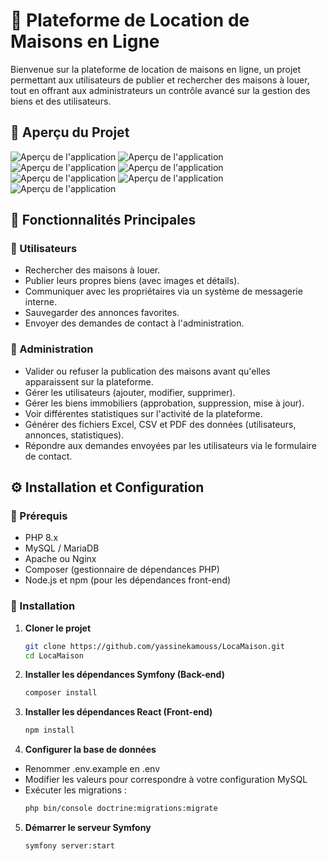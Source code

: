 # 🏡 Plateforme de Location de Maisons en Ligne

Bienvenue sur la plateforme de location de maisons en ligne, un projet permettant aux utilisateurs de publier et rechercher des maisons à louer, tout en offrant aux administrateurs un contrôle avancé sur la gestion des biens et des utilisateurs.

## 📸 Aperçu du Projet

![Aperçu de l'application](https://github.com/yassinekamouss/LocaMaison/blob/ced4484c968e362dc36631bdd7e9cfa4a13a1db9/Capture%20d'%C3%A9cran%202025-03-02%20122432.png)
![Aperçu de l'application](https://github.com/yassinekamouss/LocaMaison/blob/a4576a1ce88cb7d3736aa2f15fe445fcb3bce22f/Capture%20d'%C3%A9cran%202025-03-02%20122242.png)
![Aperçu de l'application](https://github.com/yassinekamouss/LocaMaison/blob/a4576a1ce88cb7d3736aa2f15fe445fcb3bce22f/Capture%20d'%C3%A9cran%202025-03-02%20122316.png)
![Aperçu de l'application](https://github.com/yassinekamouss/LocaMaison/blob/a4576a1ce88cb7d3736aa2f15fe445fcb3bce22f/Capture%20d'%C3%A9cran%202025-03-02%20122535.png)
![Aperçu de l'application](https://github.com/yassinekamouss/LocaMaison/blob/a4576a1ce88cb7d3736aa2f15fe445fcb3bce22f/Capture%20d'%C3%A9cran%202025-03-02%20122604.png)
![Aperçu de l'application](https://github.com/yassinekamouss/LocaMaison/blob/a4576a1ce88cb7d3736aa2f15fe445fcb3bce22f/Capture%20d'%C3%A9cran%202025-03-02%20122641.png)
![Aperçu de l'application](https://github.com/yassinekamouss/LocaMaison/blob/a4576a1ce88cb7d3736aa2f15fe445fcb3bce22f/Capture%20d'%C3%A9cran%202025-03-02%20122658.png)

## 🚀 Fonctionnalités Principales

### 👤 Utilisateurs
- Rechercher des maisons à louer.
- Publier leurs propres biens (avec images et détails).
- Communiquer avec les propriétaires via un système de messagerie interne.
- Sauvegarder des annonces favorites.
- Envoyer des demandes de contact à l'administration.

### 🔑 Administration
- Valider ou refuser la publication des maisons avant qu'elles apparaissent sur la plateforme.
- Gérer les utilisateurs (ajouter, modifier, supprimer).
- Gérer les biens immobiliers (approbation, suppression, mise à jour).
- Voir différentes statistiques sur l'activité de la plateforme.
- Générer des fichiers Excel, CSV et PDF des données (utilisateurs, annonces, statistiques).
- Répondre aux demandes envoyées par les utilisateurs via le formulaire de contact.

## ⚙️ Installation et Configuration

### 📌 Prérequis
- PHP 8.x
- MySQL / MariaDB
- Apache ou Nginx
- Composer (gestionnaire de dépendances PHP)
- Node.js et npm (pour les dépendances front-end)

### 🚀 Installation

1. **Cloner le projet**
   ```bash
   git clone https://github.com/yassinekamouss/LocaMaison.git
   cd LocaMaison
2. **Installer les dépendances Symfony (Back-end)**
   ```bash
   composer install
3. **Installer les dépendances React (Front-end)**
   ```bash
   npm install
4. **Configurer la base de données**
- Renommer .env.example en .env
- Modifier les valeurs pour correspondre à votre configuration MySQL
- Exécuter les migrations :
   ```bash
   php bin/console doctrine:migrations:migrate
5. **Démarrer le serveur Symfony**
   ```bash
   symfony server:start
